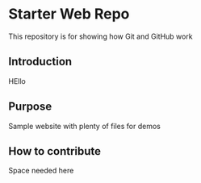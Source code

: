 # Starter Web Repo

This repository is for showing how Git and GitHub work

## Introduction
HEllo

## Purpose

Sample website with plenty of files for demos

## How to contribute
Space needed here
